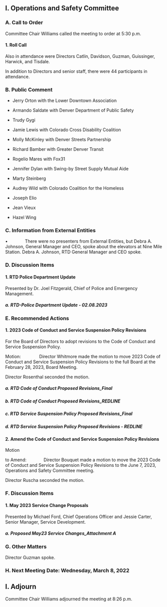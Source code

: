 ## I. Operations and Safety Committee

### A. Call to Order

Committee Chair Williams called the meeting to order at 5:30 p.m.

#### 1. Roll Call

Also in attendance were Directors Catlin, Davidson, Guzman, Guissinger, Harwick, and Tisdale.

In addition to Directors and senior staff, there were 44 participants in attendance.

### B. Public Comment

- Jerry Orton with the Lower Downtown Association

- Armando Saldate with Denver Department of Public Safety

- Trudy Gygi

- Jamie Lewis with Colorado Cross Disability Coalition

- Molly McKinley with Denver Streets Partnership

- Richard Bamber with Greater Denver Transit

- Rogelio Mares with Fox31

- Jennifer Dylan with Swing-by Street Supply Mutual Aide

- Marty Steinberg

- Audrey Wild with Colorado Coalition for the Homeless

- Joseph Elio

- Jean Vieux

- Hazel Wing

### C. Information from External Entities

•              There were no presenters from External Entities, but Debra A. Johnson, General Manager and CEO, spoke about the elevators at Nine Mile Station. Debra A. Johnson, RTD General Manager and CEO spoke.

### D. Discussion Items

#### 1. RTD Police Department Update

Presented by Dr. Joel Fitzgerald, Chief of Police and Emergency Management.

##### a. RTD-Police Department Update - 02.08.2023

### E. Recommended Actions

#### 1. 2023 Code of Conduct and Service Suspension Policy Revisions

For the Board of Directors to adopt revisions to the Code of Conduct and Service Suspension Policy.

Motion:               Director Whitmore made the motion to move 2023 Code of Conduct and Service Suspension Policy Revisions to the full Board at the February 28, 2023, Board Meeting.

Director Rosenthal seconded the motion.

##### a. RTD Code of Conduct Proposed Revisions_Final

##### b. RTD Code of Conduct Proposed Revisions_REDLINE

##### c. RTD Service Suspension Policy Proposed Revisions_Final

##### d. RTD Service Suspension Policy Proposed Revisions - REDLINE

#### 2. Amend the Code of Conduct and Service Suspension Policy Revisions

Motion

to Amend:              Director Bouquet made a motion to move the 2023 Code of Conduct and Service Suspension Policy Revisions to the June 7, 2023, Operations and Safety Committee meeting.

Director Ruscha seconded the motion.

### F. Discussion Items

#### 1. May 2023 Service Change Proposals

Presented by Michael Ford, Chief Operations Officer and Jessie Carter, Senior Manager, Service Development.

##### a. Proposed May23 Service Changes_Attachment A

### G. Other Matters

Director Guzman spoke.

### H. Next Meeting Date: Wednesday, March 8, 2022

## I. Adjourn

Committee Chair Williams adjourned the meeting at  8:26 p.m.